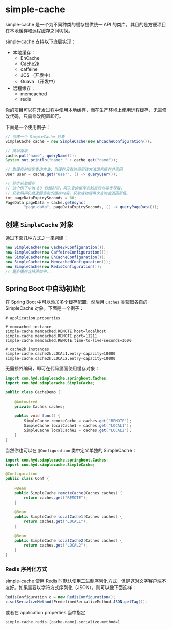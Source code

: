 # simple-cache

simple-cache 是一个为不同种类的缓存提供统一 API 的类库。其目的是方便项目在本地缓存和远程缓存之间切换。

simple-cache 支持以下底层实现：

- 本地缓存：
  - EhCache
  - Cache2k
  - caffeine
  - JCS （开发中）
  - Guava （开发中）
- 远程缓存：
  - memcached
  - redis

你的项目可以在开发过程中使用本地缓存，而在生产环境上使用远程缓存，无需修改代码，只需修改配置即可。

下面是一个使用例子：

```java
// 创建一个 SimpleCache 对象
SimpleCache cache = new SimpleCache(new EhCacheConfiguration());

// 简单存取
cache.put("name", queryName());
System.out.println("name: " + cache.get("name"));

// 取缓存时指定查询方法，当缓存没有时调用该方法填充缓存并返回
User user = cache.get("user", () -> queryUser());

// 异步获取缓存
// 这个例子中当 60 秒超时后，再次查询缓存会触发后台异步获取，
// 获取期间仍然返回当前的缓存内容，获取成功后再次查询会返回新值。
int pageDataExpirySeconds = 60;
PageData pageData = cache.getAsync(
        "page-data", pageDataExpirySeconds, () -> queryPageData());
```

## 创建 `SimpleCache` 对象

通过下面几种方式之一来创建：

```java
new SimpleCache(new Cache2kConfiguration());
new SimpleCache(new CaffeineConfiguration());
new SimpleCache(new EhCacheConfiguration());
new SimpleCache(new MemcachedConfiguration());
new SimpleCache(new RedisConfiguration());
// 更多缓存支持添加中...
```

## Spring Boot 中自动初始化

在 Spring Boot 中可以添加多个缓存配置，然后用 `Caches` 类获取各自的 SimpleCache 对象。下面是一个例子：

```properties
# application.properties

# memcached instance
simple-cache.memcached.REMOTE.host=localhost
simple-cache.memcached.REMOTE.port=11211
simple-cache.memcached.REMOTE.time-to-live-seconds=3600

# cache2k instances
simple-cache.cache2k.LOCAL1.entry-capacity=10000
simple-cache.cache2k.LOCAL2.entry-capacity=10000
```

无需额外编码，即可在代码里面使用缓存对象：

```java
import com.hyd.simplecache.springboot.Caches;
import com.hyd.simplecache.SimpleCache;

public class CacheDemo {
    
    @Autowired
    private Caches caches;
    
    public void func() {
        SimpleCache remoteCache = caches.get("REMOTE");
        SimpleCache localCache1 = caches.get("LOCAL1");
        SimpleCache localCache2 = caches.get("LOCAL2");
    }
}
```

当然你也可以在 `@Configuration` 类中定义单独的 SimpleCache：

```java
import com.hyd.simplecache.springboot.Caches;
import com.hyd.simplecache.SimpleCache;

@Configuration
public class Conf {
    
    @Bean
    public SimpleCache remoteCache(Caches caches) {
        return caches.get("REMOTE");
    }
    
    @Bean
    public SimpleCache localCache1(Caches caches) {
        return caches.get("LOCAL1");
    }
    
    @Bean
    public SimpleCache localCache2(Caches caches) {
        return caches.get("LOCAL2");
    }
}
```

### Redis 序列化方式

simple-cache 使用 Redis 时默认使用二进制序列化方式，但是这对文字客户端不友好。如果需要以字符方式序列化（JSON），则可以像下面这样：

```java
RedisConfiguration c = new RedisConfiguration();
c.setSerializeMethod(PredefinedSerializeMethod.JSON.getTag());
```

或者在 application.properties 当中指定

    simple-cache.redis.[cache-name].serialize-method=1